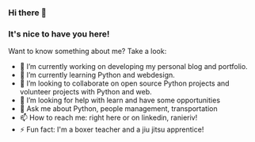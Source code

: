 ### Hi there 👋

<!--
**ranieriv/ranieriv** is a ✨ _special_ ✨ repository because its `README.md` (this file) appears on your GitHub profile.
-->
 ### It's nice to have you here!

 Want to know something about me? Take a look:

- 🔭 I’m currently working on developing my personal blog and portfolio.
- 🌱 I’m currently learning Python and webdesign.
- 👯 I’m looking to collaborate on open source Python projects and volunteer projects with Python and web.
- 🤔 I’m looking for help with learn and have some opportunities
- 💬 Ask me about Python, people management, transportation
- 📫 How to reach me: right here or on linkedin, ranieriv!
- ⚡ Fun fact: I'm a boxer teacher and a jiu jitsu apprentice!

